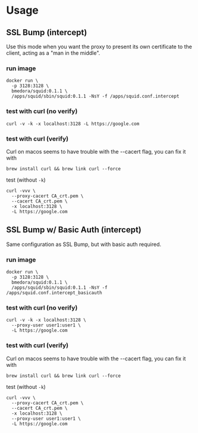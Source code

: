 # Usage

## SSL Bump (intercept)

Use this mode when you want the proxy to present its own
certificate to the client, acting as a "man in the middle".

### run image
```
docker run \
  -p 3128:3128 \
  bmedora/squid:0.1.1 \
  /apps/squid/sbin/squid:0.1.1 -NsY -f /apps/squid.conf.intercept
```

### test with curl (no verify)
```
curl -v -k -x localhost:3128 -L https://google.com
```

### test with curl (verify)

Curl on macos seems to have trouble with the --cacert flag, you
can fix it with
```
brew install curl && brew link curl --force
```

test (without `-k`)
```
curl -vvv \
  --proxy-cacert CA_crt.pem \
  --cacert CA_crt.pem \
  -x localhost:3128 \
  -L https://google.com
```

## SSL Bump w/ Basic Auth (intercept)

Same configuration as SSL Bump, but with basic auth required.

### run image
```
docker run \
  -p 3128:3128 \
  bmedora/squid:0.1.1 \
  /apps/squid/sbin/squid:0.1.1 -NsY -f /apps/squid.conf.intercept_basicauth
```

### test with curl (no verify)
```
curl -v -k -x localhost:3128 \
  --proxy-user user1:user1 \
  -L https://google.com
```

### test with curl (verify)

Curl on macos seems to have trouble with the --cacert flag, you
can fix it with
```
brew install curl && brew link curl --force
```

test (without `-k`)
```
curl -vvv \
  --proxy-cacert CA_crt.pem \
  --cacert CA_crt.pem \
  -x localhost:3128 \
  --proxy-user user1:user1 \
  -L https://google.com
```

